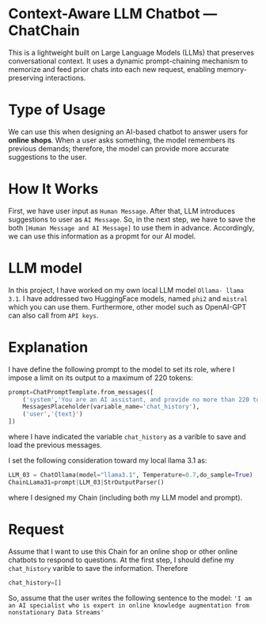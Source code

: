 
# Context-Aware LLM Chatbot — ChatChain

This is a lightweight built on Large Language Models (LLMs) that preserves conversational context.
It uses a dynamic prompt-chaining mechanism to memorize and feed prior chats into each new request, enabling memory-preserving interactions.

# Type of Usage
We can use this when designing an AI-based chatbot to answer users for **online shops**. When a user asks something, the model remembers its previous demands; therefore, the model can provide more accurate suggestions to the user.

# How It Works
First, we have user input as ```Human Message```. After that, LLM introduces suggestions to user as ```AI Message```.
So, in the next step, we have to save the both ```[Human Message and AI Message]``` to use them in advance.
Accordingly, we can use this information as a propmt for our AI model.

# LLM model
In this project, I have worked on my own local LLM model ```Ollama- llama 3.1```. I have addressed two HuggingFace models, named ```phi2``` and ```mistral``` which you can use them.
Furthermore, other model such as OpenAI-GPT can also call from ```API keys```.

# Explanation
I have define the following prompt to the model to set its role, where I impose a limit on its output to a maximum of 220 tokens:
```python
prompt=ChatPromptTemplate.from_messages([
    ('system','You are an AI assistant, and provide no more than 220 tokens whey write a response to a question'),
    MessagesPlaceholder(variable_name='chat_history'),
    ('user','{text}')
])
```
where I have indicated the variable ```chat_history``` as a varible to save and load the previous messages.

I set the following consideration toward my local llama 3.1 as:
```python
LLM_03 = ChatOllama(model="llama3.1", Temperature=0.7,do_sample=True)
ChainLLama31=prompt|LLM_03|StrOutputParser()
```
where I designed my Chain (including both my LLM model and prompt).

# Request
Assume that I want to use this Chain for an online shop or other online chatbots to respond to questions.
At the first step, I should define my ```chat_history``` varible to save the information. Therefore
```python
chat_history=[]
```
So, assume that the user writes the following sentence to the model:
```'I am an AI specialist who is expert in online knowledge augmentation from nonstationary Data Streams'```



